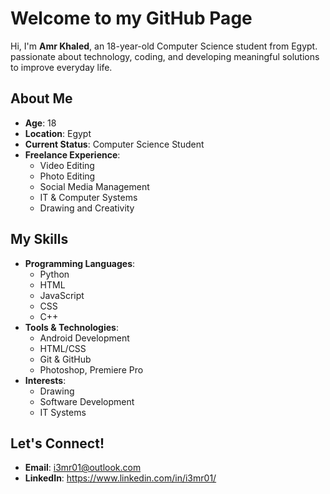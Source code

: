 # Welcome to my GitHub Page

Hi, I'm **Amr Khaled**, an 18-year-old Computer Science student from Egypt. passionate about technology, coding, and developing meaningful solutions to improve everyday life.

## About Me

- **Age**: 18  
- **Location**: Egypt  
- **Current Status**: Computer Science Student  
- **Freelance Experience**:  
   - Video Editing  
   - Photo Editing  
   - Social Media Management  
   - IT & Computer Systems  
   - Drawing and Creativity  

## My Skills

- **Programming Languages**:  
   - Python
   - HTML
   - JavaScript
   - CSS
   - C++
- **Tools & Technologies**:  
   - Android Development  
   - HTML/CSS  
   - Git & GitHub  
   - Photoshop, Premiere Pro  
- **Interests**:  
   - Drawing  
   - Software Development  
   - IT Systems

## Let's Connect!

- **Email**: i3mr01@outlook.com
- **LinkedIn**: https://www.linkedin.com/in/i3mr01/
